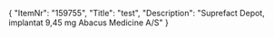 {
  "ItemNr": "159755",
  "Title": "test",
  "Description": "Suprefact Depot, implantat 9,45 mg Abacus Medicine A/S"
}